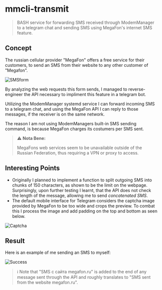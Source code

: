 # mmcli-transmit
> BASH service for forwarding SMS received through ModemManager to
> a telegram chat and sending SMS using MegaFon's internet SMS feature.

## Concept
The russian cellular provider "MegaFon" offers a free service for their customers,
to send an SMS from their website to any other customer of "Megafon".

![SMSform](https://github.com/codedintellect/mmcli-transmit/assets/67015559/81ea0aa2-f636-4253-bc06-4d79967e5da1)

By analyzing the web requests this form sends,
I managed to reverse-engineer the API necessary to impliment this feature in a telegram bot.


Utilizing the ModemManager systemd service I can forward incoming SMS to a telegram chat,
and using the MegaFon API I can reply to those messages, if the receiver is on the same network.


The reason I am not using ModemManagers built-in SMS sending command,
is because MegaFon charges its costumers per SMS sent.


> ⚠️ **Nota Bene:**
> 
> MegaFons web services seem to be unavailable outside of the Russian Federation,
> thus requiring a VPN or proxy to access.

## Interesting Points
- Originally I planned to implement a function to split outgoing SMS into chunks of 150 characters,
as shown to be the limit on the webpage. Surprisingly, upon further testing I learnt, that the API
does not check the length of the message, allowing me to send *concatenated SMS*.
- The default mobile interface for Telegram considers the captcha image provided by MegaFon to be too wide
and crops the preview. To combat this I process the image and add padding on the top and bottom as seen below.

![Captcha](https://github.com/codedintellect/mmcli-transmit/assets/67015559/d688a507-58a3-4217-a254-b38b653b75c0)

## Result
Here is an example of me sending an SMS to myself:

![Success](https://github.com/codedintellect/mmcli-transmit/assets/67015559/b5c0c991-1664-4a9d-bfe0-5a0adc29531d)

> ℹ️ Note that "SMS с сайта megafon.ru" is added to the end of any message sent through the API
> and roughly translates to "SMS sent from the website megafon.ru".
